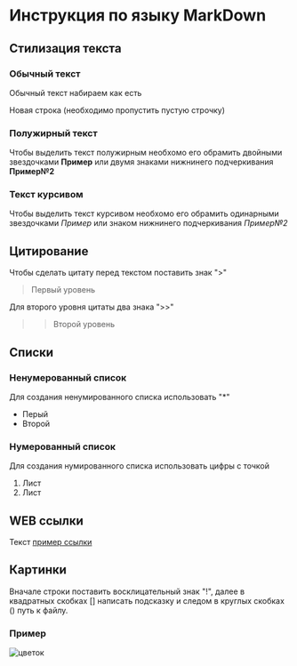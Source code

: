  # Инструкция по языку MarkDown

 ## Стилизация текста

 ### Обычный текст

 Обычный текст набираем как есть

 Новая строка (необходимо пропустить пустую строчку)

  ### Полужирный текст
 
 Чтобы выделить текст полужирным необхомо его обрамить двойными звездочками **Пример** или двумя знаками нижнинего подчеркивания __Пример№2__

  ### Текст курсивом

 Чтобы выделить текст курсивом необхомо его обрамить одинарными звездочками *Пример* или знаком нижнинего подчеркивания _Пример№2_

## Цитирование 

Чтобы сделать цитату перед текстом поставить знак ">"
>Первый уровень

Для второго уровня цитаты два знака ">>"
>>Второй уровень

## Списки

### Ненумерованный список
Для создания ненумированного списка использовать "*"
* Перый
* Второй

### Нумерованный список
Для создания нумированного списка использовать цифры с точкой
1. Лист
2. Лист 

## WEB ссылки
Текст [пример ссылки](http.yandex.ru "Всплывающая подсказка")

## Картинки
Вначале строки поставить восклицательный знак "!", далее в квадратных скобках [] написать  подсказку и следом в круглых скобках () путь к файлу.
### Пример
![цветок](flower.jpg)

